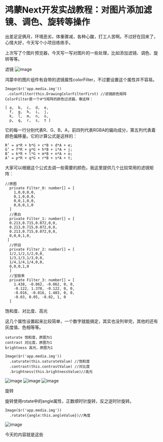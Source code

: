 # 鸿蒙Next开发实战教程：对图片添加滤镜、调色、旋转等操作
出差足足俩月，环境恶劣，体重骤减，各种心酸，打工人苦啊。不过好在回来了，心情大好，今天写个小项目练练手。

上次写了个图片预览器，今天写一写对图片的一些处理，比如添加滤镜、调色、旋转等等。

滤镜
![image](https://github.com/user-attachments/assets/06cffdb3-1646-4c8c-b8a5-0353971645f0)

鸿蒙中的图片组件有自带的滤镜属性colorFilter，不过要设置这个属性并不容易。

```
Image($r('app.media.img'))
 .colorFilter(this.DrawingColorFilterFirst) //滤镜颜色矩阵
ColorFilter是一个4*5矩阵的颜色过滤器，像这样：

[ a,  b,  c,  d,  e,
  f,  g,  h,  i,  j,
  k,  l,  m,  n,  o,
  p,  q,  r,  s,  t ]
```
它的每一行分别代表R、G、B、A，前四列代表RGBA的偏向成分，第五列代表着颜色偏移量。它的计算公式是这样的：

```
R’ = a*R + b*G + c*B + d*A + e; 
G’ = f*R + g*G + h*B + i*A + j; 
B’ = k*R + l*G + m*B + n*A + o; 
A’ = p*R + q*G + r*B + s*A + t;
```
大家可以根据这个公式去调一些需要的颜色，我这里提供几个比较常用的滤镜矩阵：

```
//原图
  private Filter_0: number[] = [
    1,0,0,0,0,
    0,1,0,0,0,
    0,0,1,0,0,
    0,0,0,1,0
  ]
  //黑白
  private Filter_1: number[] = [
  0.213,0.715,0.072,0,0,
  0.213,0.715,0.072,0,0,
  0.213,0.715,0.072,0,0,
  0,0,0,1,0,
 ]
  //怀旧
  private Filter_2: number[] = [
  1/2,1/2,1/2,0,0,
  1/3,1/3,1/3,0,0,
  1/4,1/4,1/4,0,0,
  0,0,0,1,0
  ]
  //宝丽来
  private Filter_3: number[] = [
    1.438, -0.062, -0.062, 0, 0,
    -0.122, 1.378, -0.122, 0, 0,
    -0.016, -0.016, 1.483, 0, 0,
    -0.03, 0.05, -0.02, 1, 0
  ]

```

饱和度、对比度、高光

这几个属性设置起来比较简单，一个数字就能搞定，其实也没列举完，其他的还有灰度值、色相等等。

```
saturate 饱和度，原图为1
contrast 对比度，原图为1
brightness 高光，原图为1

Image($r('app.media.img'))
  .saturate(this.saturateValue) //饱和度
  .contrast(this.contrastValue) //对比度
  .brightness(this.brightnessValue)//高光
```
![image](https://github.com/user-attachments/assets/1cac74b8-7627-4339-abbe-50ac04a6da20)
![image](https://github.com/user-attachments/assets/cc0ee464-81ba-4518-b2e7-59f8241cbc65)
![image](https://github.com/user-attachments/assets/de0a9732-84bf-4bf4-91cd-b419d92e80aa)


旋转

旋转使用rotate中的angle属性，正数顺时针旋转，反之逆时针旋转。

```
Image($r('app.media.img'))
  .rotate({angle:this.angleValue})//角度
```

![image](https://github.com/user-attachments/assets/980f6a8d-9b29-4136-bee7-cec43206fc8b)


今天的内容就是这些
